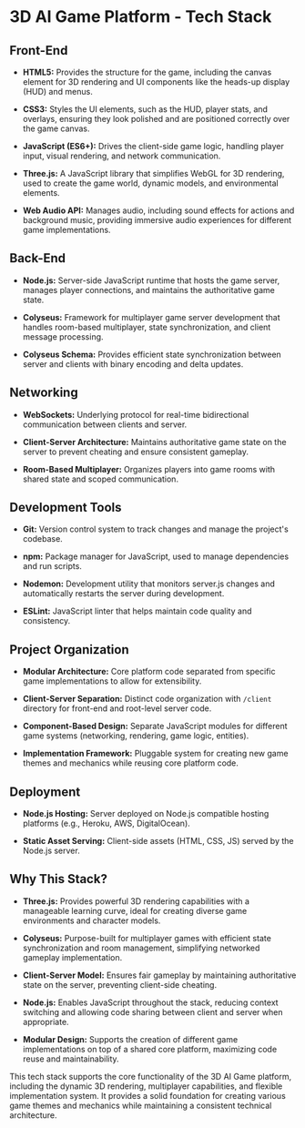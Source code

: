 # 3D AI Game Platform - Tech Stack

## Front-End
- **HTML5:** Provides the structure for the game, including the canvas element for 3D rendering and UI components like the heads-up display (HUD) and menus.

- **CSS3:** Styles the UI elements, such as the HUD, player stats, and overlays, ensuring they look polished and are positioned correctly over the game canvas.

- **JavaScript (ES6+):** Drives the client-side game logic, handling player input, visual rendering, and network communication.

- **Three.js:** A JavaScript library that simplifies WebGL for 3D rendering, used to create the game world, dynamic models, and environmental elements.

- **Web Audio API:** Manages audio, including sound effects for actions and background music, providing immersive audio experiences for different game implementations.

## Back-End
- **Node.js:** Server-side JavaScript runtime that hosts the game server, manages player connections, and maintains the authoritative game state.

- **Colyseus:** Framework for multiplayer game server development that handles room-based multiplayer, state synchronization, and client message processing.

- **Colyseus Schema:** Provides efficient state synchronization between server and clients with binary encoding and delta updates.

## Networking
- **WebSockets:** Underlying protocol for real-time bidirectional communication between clients and server.

- **Client-Server Architecture:** Maintains authoritative game state on the server to prevent cheating and ensure consistent gameplay.

- **Room-Based Multiplayer:** Organizes players into game rooms with shared state and scoped communication.

## Development Tools
- **Git:** Version control system to track changes and manage the project's codebase.

- **npm:** Package manager for JavaScript, used to manage dependencies and run scripts.

- **Nodemon:** Development utility that monitors server.js changes and automatically restarts the server during development.

- **ESLint:** JavaScript linter that helps maintain code quality and consistency.

## Project Organization
- **Modular Architecture:** Core platform code separated from specific game implementations to allow for extensibility.

- **Client-Server Separation:** Distinct code organization with `/client` directory for front-end and root-level server code.

- **Component-Based Design:** Separate JavaScript modules for different game systems (networking, rendering, game logic, entities).

- **Implementation Framework:** Pluggable system for creating new game themes and mechanics while reusing core platform code.

## Deployment
- **Node.js Hosting:** Server deployed on Node.js compatible hosting platforms (e.g., Heroku, AWS, DigitalOcean).

- **Static Asset Serving:** Client-side assets (HTML, CSS, JS) served by the Node.js server.

## Why This Stack?

- **Three.js:** Provides powerful 3D rendering capabilities with a manageable learning curve, ideal for creating diverse game environments and character models.

- **Colyseus:** Purpose-built for multiplayer games with efficient state synchronization and room management, simplifying networked gameplay implementation.

- **Client-Server Model:** Ensures fair gameplay by maintaining authoritative state on the server, preventing client-side cheating.

- **Node.js:** Enables JavaScript throughout the stack, reducing context switching and allowing code sharing between client and server when appropriate.

- **Modular Design:** Supports the creation of different game implementations on top of a shared core platform, maximizing code reuse and maintainability.

This tech stack supports the core functionality of the 3D AI Game platform, including the dynamic 3D rendering, multiplayer capabilities, and flexible implementation system. It provides a solid foundation for creating various game themes and mechanics while maintaining a consistent technical architecture.
